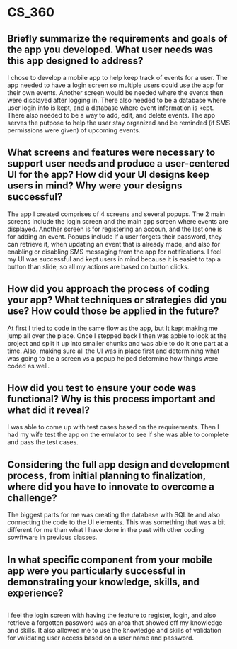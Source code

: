 <h1>CS_360</h1> 

<h2><b></b>Briefly summarize the requirements and goals of the app you developed. What user needs was this app designed to address?</h2>
I chose to develop a mobile app to help keep track of events for a user. The app needed to have a login screen so multiple users could use the app for their own events. Another screen would be needed where the events then were displayed after logging in. There also needed to be a database where user login info is kept, and a database where event information is kept. There also needed to be a way to add, edit, and delete events. The app serves the putpose to help the user stay organized and be reminded (if SMS permissions were given) of upcoming events.

<h2><b></b>What screens and features were necessary to support user needs and produce a user-centered UI for the app? How did your UI designs keep users in mind? Why were your designs successful?</h2>
The app I created comprises of 4 screens and several popups. The 2 main screens include the login screen and the main app screen where events are displayed. Another screen is for registering an accoun, and the last one is for adding an event. Popups include if a user forgets their password, they can retrieve it, when updating an event that is already made, and also for enabling or disabling SMS messaging from the app for notifications. I feel my UI was successful and kept users in mind because it is easiet to tap a button than slide, so all my actions are based on button clicks.

<h2><b></b>How did you approach the process of coding your app? What techniques or strategies did you use? How could those be applied in the future?</h2>
At first I tried to code in the same flow as the app, but It kept making me jump all over the place. Once I stepped back I then was apble to look at the project and split it up into smaller chunks and was able to do it one part at a time. Also, making sure all the UI was in place first and determining what was going to be a screen vs a popup helped determine how things were coded as well.

<h2><b></b>How did you test to ensure your code was functional? Why is this process important and what did it reveal?</h2>
I was able to come up with test cases based on the requirements. Then I had my wife test the app on the emulator to see if she was able to complete and pass the test cases.

<h2><b></b>Considering the full app design and development process, from initial planning to finalization, where did you have to innovate to overcome a challenge?</h2>
The biggest parts for me was creating the database with SQLite and also connecting the code to the UI elements. This was something that was a bit different for me than what I have done in the past with other coding sowftware in previous classes.

<h2><b></b>In what specific component from your mobile app were you particularly successful in demonstrating your knowledge, skills, and experience?<h2></h2>
I feel the login screen with having the feature to register, login, and also retrieve a forgotten password was an area that showed off my knowledge and skills. It also allowed me to use the knowledge and skills of validation for validating user access based on a user name and password.
